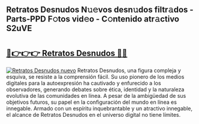 ## Retratos Desnudos N𝚞𝚎vos desn𝚞dos filtr𝚊dos - Parts-PPD F𝚘tos vid𝚎o - C𝚘ntenido atr𝚊ctivo S2uVE

# <h2><a href="http://mb134j.tromn.icu/?c=Retratos+Desnudos">🔗👉👉👉 Retratos Desnudos 🔗🔗</a></h2>

[![Retratos Desnudos nuevo](https://i.imgur.com/pEAQMta.gif)](http://mb134j.tromn.icu/?c=Retratos+Desnudos)
Retratos Desnudos, una figura compleja y esquiva, se resiste a la comprensión fácil. Su uso pionero de los medios digitales para la autoexpresión ha cautivado y enfurecido a los observadores, generando debates sobre ética, identidad y la naturaleza evolutiva de las comunidades en línea. A pesar de la ambigüedad de sus objetivos futuros, su papel en la configuración del mundo en línea es innegable. Armado con un espíritu inquebrantable y un atractivo innegable, el alcance de Retratos Desnudos en el universo digital no tiene límites.
